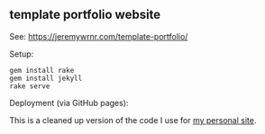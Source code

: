## template portfolio website

See: https://jeremywrnr.com/template-portfolio/

Setup:
```
gem install rake
gem install jekyll
rake serve
```

Deployment (via GitHub pages):



This is a cleaned up version of the code I use for [my personal site](https://jeremywrnr.com/).